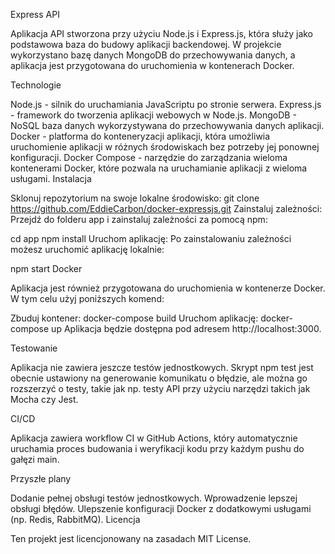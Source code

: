 Express API

Aplikacja API stworzona przy użyciu Node.js i Express.js, która służy jako podstawowa baza do budowy aplikacji backendowej. W projekcie wykorzystano bazę danych MongoDB do przechowywania danych, a aplikacja jest przygotowana do uruchomienia w kontenerach Docker.

Technologie

Node.js - silnik do uruchamiania JavaScriptu po stronie serwera.
Express.js - framework do tworzenia aplikacji webowych w Node.js.
MongoDB - NoSQL baza danych wykorzystywana do przechowywania danych aplikacji.
Docker - platforma do konteneryzacji aplikacji, która umożliwia uruchomienie aplikacji w różnych środowiskach bez potrzeby jej ponownej konfiguracji.
Docker Compose - narzędzie do zarządzania wieloma kontenerami Docker, które pozwala na uruchamianie aplikacji z wieloma usługami.
Instalacja

Sklonuj repozytorium na swoje lokalne środowisko:
git clone https://github.com/EddieCarbon/docker-expressjs.git
Zainstaluj zależności:
Przejdź do folderu app i zainstaluj zależności za pomocą npm:

cd app
npm install
Uruchom aplikację:
Po zainstalowaniu zależności możesz uruchomić aplikację lokalnie:

npm start
Docker

Aplikacja jest również przygotowana do uruchomienia w kontenerze Docker. W tym celu użyj poniższych komend:

Zbuduj kontener:
docker-compose build
Uruchom aplikację:
docker-compose up
Aplikacja będzie dostępna pod adresem http://localhost:3000.

Testowanie

Aplikacja nie zawiera jeszcze testów jednostkowych. Skrypt npm test jest obecnie ustawiony na generowanie komunikatu o błędzie, ale można go rozszerzyć o testy, takie jak np. testy API przy użyciu narzędzi takich jak Mocha czy Jest.

CI/CD

Aplikacja zawiera workflow CI w GitHub Actions, który automatycznie uruchamia proces budowania i weryfikacji kodu przy każdym pushu do gałęzi main.

Przyszłe plany

Dodanie pełnej obsługi testów jednostkowych.
Wprowadzenie lepszej obsługi błędów.
Ulepszenie konfiguracji Docker z dodatkowymi usługami (np. Redis, RabbitMQ).
Licencja

Ten projekt jest licencjonowany na zasadach MIT License.
